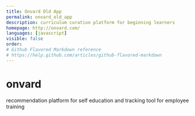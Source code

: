 ```yaml
---
title: Onvard Old App
permalink: onvard_old_app
description: curriculum curation platform for beginning learners
homepage: http://onvard.com/
languages: [javascript]
visible: false
order: 
# Github Flavored Markdown reference
# https://help.github.com/articles/github-flavored-markdown
---
```



onvard
======

recommendation platform for self education and tracking tool for employee training